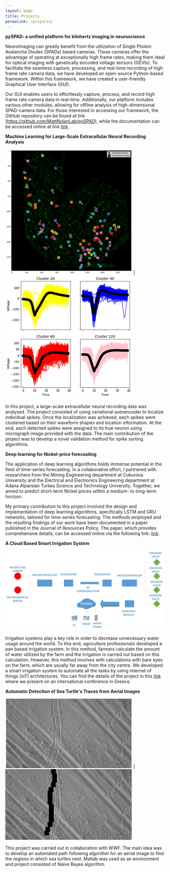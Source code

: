 ```yaml
---
layout: page
title: Projects
permalink: /projects/
---
```


**pySPAD: a unified platform for kilohertz imaging in neuroscience**

Neuroimaging can greatly benefit from the utilization of Single Photon Avalanche Diodes (SPADs) based cameras. These cameras offer the advantage of operating at exceptionally high frame rates, making them ideal for optical imaging with genetically encoded voltage sensors (GEVIs). To facilitate the seamless capture, processing, and real-time recording of high frame rate camera data, we have developed an open-source Python-based framework. Within this framework, we have created a user-friendly Graphical User Interface (GUI).

Our GUI enables users to effortlessly capture, process, and record high frame rate camera data in real-time. Additionally, our platform includes various other modules, allowing for offline analysis of high-dimensional SPAD-camera data. For those interested in accessing our framework, the GitHub repository can be found at link (https://github.com/MattNolanLab/pySPAD), while the documentation can be accessed online at link [link](https://pyspad.readthedocs.io/en/main/) .




**Machine Learning for Large-Scale Extracellular Neural Recording Analysis**

 
![image](/assets/dis_1.png) | ![image](/assets/dis_2.png)

In this project, a large-scale extracellular neural recording data was analysed. 
The project consisted of using variational autoencoder to localize individual spikes. 
Once the localization was achieved, each spikes were clustered based on their waveform shapes and location information. 
At the end, each detected spikes were assigned to its true neuron using micrograph image provided with the data. 
The main contribution of the project was to develop a novel validation method for spike sorting algorithms.  


**Deep learning for Nickel-price forecasting** 

The application of deep learning algorithms holds immense potential in the field of time-series forecasting. In a collaborative effort, I partnered with researchers from the Mining Engineering department at Cukurova University and the Electrical and Electronics Engineering department at Adana Alparslan Turkes Science and Technology University. Together, we aimed to predict short-term Nickel prices within a medium- to long-term horizon.

My primary contribution to this project involved the design and implementation of deep learning algorithms, specifically LSTM and GRU networks, tailored for time-series forecasting. The methods employed and the resulting findings of our work have been documented in a paper published in the Journal of Resources Policy. The paper, which provides comprehensive details, can be accessed online via the following link: [link](https://www.sciencedirect.com/science/article/abs/pii/S0301420722003506). 



**A Cloud Based Smart Irrigation System** 

![image](/assets/irrigation.jpg)

Irrigation systems play a key role in order to decrease unnecessary water
 usage around the world. To this end, agriculture professionals developed 
 a pan based irrigation system. In this method, farmers calculate the amount of
 water utilized by the farm and the irrigation is carried out based on this calculation. 
 However, this method involves with calculations with bare eyes on the farm, which are 
 usually far away from the city centre. We developed a smart irrigation system to automate 
 all the tasks by using internet of things (ioT) architectures. You can find the details of 
 the project in this [link](https://ieeexplore.ieee.org/abstract/document/8376641) where we present on an international conference in Greece. 
 
 **Automatic Detection of Sea Turtle's Traces from Aerial Images** 

![image](/assets/cu_dis.PNG) | ![image](/assets/cu_dis_2.PNG)

This project was carried out in collaboration with WWF. 
The main idea was to develop an automated path following algorithm for an aerial 
image to find the regions in which sea turtles nest. Matlab was used as an environment 
and project consisted of Naïve Bayes algorithm.   
